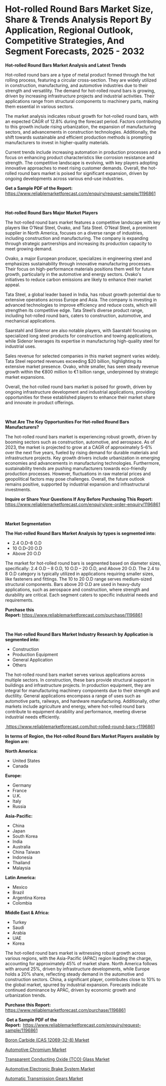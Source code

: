 <p><h1>Hot-rolled Round Bars Market Size, Share & Trends Analysis Report By Application, Regional Outlook, Competitive Strategies, And Segment Forecasts, 2025 - 2032</h1></p><p><strong>Hot-rolled Round Bars Market Analysis and Latest Trends</strong></p>
<p><p>Hot-rolled round bars are a type of metal product formed through the hot rolling process, featuring a circular cross-section. They are widely utilized in construction, manufacturing, and automotive industries due to their strength and versatility. The demand for hot-rolled round bars is growing, driven by increasing infrastructure projects and industrial activities. Their applications range from structural components to machinery parts, making them essential in various sectors.</p><p>The market analysis indicates robust growth for hot-rolled round bars, with an expected CAGR of 12.8% during the forecast period. Factors contributing to this growth include rising urbanization, the expansion of manufacturing sectors, and advancements in construction technologies. Additionally, the shift towards sustainable and efficient production methods is prompting manufacturers to invest in higher-quality materials.</p><p>Current trends include increasing automation in production processes and a focus on enhancing product characteristics like corrosion resistance and strength. The competitive landscape is evolving, with key players adopting innovative approaches to meet rising customer demands. Overall, the hot-rolled round bars market is poised for significant expansion, driven by ongoing developments across various end-use industries.</p></p>
<p><strong>Get a Sample PDF of the Report:&nbsp;</strong> <a href="https://www.reliablemarketforecast.com/enquiry/request-sample/1196861?utm_campaign=2011&utm_medium=2&utm_source=Github&utm_content=ia&utm_term=03022025&utm_id=hot-rolled-round-bars">https://www.reliablemarketforecast.com/enquiry/request-sample/1196861</a></p>
<p>&nbsp;</p>
<p><strong>Hot-rolled Round Bars Major Market Players</strong></p>
<p><p>The hot-rolled round bars market features a competitive landscape with key players like O'Neal Steel, Ovako, and Tata Steel. O'Neal Steel, a prominent supplier in North America, focuses on a diverse range of industries, including construction and manufacturing. The company is expanding through strategic partnerships and increasing its production capacity to meet growing demand.</p><p>Ovako, a major European producer, specializes in engineering steel and emphasizes sustainability through innovative manufacturing processes. Their focus on high-performance materials positions them well for future growth, particularly in the automotive and energy sectors. Ovako's initiatives to reduce carbon emissions are likely to enhance their market appeal.</p><p>Tata Steel, a global leader based in India, has robust growth potential due to extensive operations across Europe and Asia. The company is investing in advanced technologies to improve efficiency and reduce costs, which will strengthen its competitive edge. Tata Steel’s diverse product range, including hot-rolled round bars, caters to construction, automotive, and mechanical applications.</p><p>Saarstahl and Sidenor are also notable players, with Saarstahl focusing on specialized long steel products for construction and towing applications, while Sidenor leverages its expertise in manufacturing high-quality steel for industrial uses.</p><p>Sales revenue for selected companies in this market segment varies widely. Tata Steel reported revenues exceeding $20 billion, highlighting its extensive market presence. Ovako, while smaller, has seen steady revenue growth within the €800 million to €1 billion range, underpinned by strategic market expansions.</p><p>Overall, the hot-rolled round bars market is poised for growth, driven by ongoing infrastructure development and industrial applications, providing opportunities for these established players to enhance their market share and innovate in product offerings.</p></p>
<p>&nbsp;</p>
<p><strong>What Are The Key Opportunities For Hot-rolled Round Bars Manufacturers?</strong></p>
<p><p>The hot-rolled round bars market is experiencing robust growth, driven by booming sectors such as construction, automotive, and aerospace. As of 2023, the market is projected to grow at a CAGR of approximately 5-6% over the next five years, fueled by rising demand for durable materials and infrastructure projects. Key growth drivers include urbanization in emerging economies and advancements in manufacturing technologies. Furthermore, sustainability trends are pushing manufacturers towards eco-friendly production processes. However, fluctuations in raw material prices and geopolitical factors may pose challenges. Overall, the future outlook remains positive, supported by industrial expansion and infrastructural investments.</p></p>
<p><strong>Inquire or Share Your Questions If Any Before Purchasing This Report:</strong> <a href="https://www.reliablemarketforecast.com/enquiry/pre-order-enquiry/1196861?utm_campaign=2011&utm_medium=2&utm_source=Github&utm_content=ia&utm_term=03022025&utm_id=hot-rolled-round-bars">https://www.reliablemarketforecast.com/enquiry/pre-order-enquiry/1196861</a></p>
<p>&nbsp;</p>
<p><strong>Market Segmentation</strong></p>
<p><strong>The Hot-rolled Round Bars Market Analysis by types is segmented into:</strong></p>
<p><ul><li>2.4 O.D–8 O.D</li><li>10 O.D–20 O.D</li><li>Above 20 O.D</li></ul></p>
<p><p>The market for hot-rolled round bars is segmented based on diameter sizes, specifically: 2.4 O.D – 8 O.D, 10 O.D – 20 O.D, and Above 20 O.D. The 2.4 to 8 O.D category is typically utilized in applications requiring smaller sizes, like fasteners and fittings. The 10 to 20 O.D range serves medium-sized structural components. Bars above 20 O.D are used in heavy-duty applications, such as aerospace and construction, where strength and durability are critical. Each segment caters to specific industrial needs and requirements.</p></p>
<p><strong>Purchase this Report:&nbsp;</strong><a href="https://www.reliablemarketforecast.com/purchase/1196861?utm_campaign=2011&utm_medium=2&utm_source=Github&utm_content=ia&utm_term=03022025&utm_id=hot-rolled-round-bars">https://www.reliablemarketforecast.com/purchase/1196861</a></p>
<p>&nbsp;</p>
<p><strong>The Hot-rolled Round Bars Market Industry Research by Application is segmented into:</strong></p>
<p><ul><li>Construction</li><li>Production Equipment</li><li>General Application</li><li>Others</li></ul></p>
<p><p>The hot-rolled round bars market serves various applications across multiple sectors. In construction, these bars provide structural support in buildings and infrastructure projects. In production equipment, they are integral for manufacturing machinery components due to their strength and ductility. General applications encompass a range of uses such as automotive parts, railways, and hardware manufacturing. Additionally, other markets include agriculture and energy, where hot-rolled round bars contribute to equipment durability and performance, meeting diverse industrial needs efficiently.</p></p>
<p><a href="https://www.reliablemarketforecast.com/hot-rolled-round-bars-r1196861?utm_campaign=2011&utm_medium=2&utm_source=Github&utm_content=ia&utm_term=03022025&utm_id=hot-rolled-round-bars">&nbsp;https://www.reliablemarketforecast.com/hot-rolled-round-bars-r1196861</a></p>
<p><strong>In terms of Region, the Hot-rolled Round Bars Market Players available by Region are:</strong></p>
<p>
    <p> <strong> North America: </strong>
        <ul>
            <li>United States</li>
            <li>Canada</li>
        </ul>
        </p> 
    <p> <strong> Europe: </strong>
        <ul>
            <li>Germany</li>
            <li>France</li>
            <li>U.K.</li>
            <li>Italy</li>
            <li>Russia</li>
        </ul>
        </p> 
    <p> <strong> Asia-Pacific: </strong>
        <ul>
            <li>China</li>
            <li>Japan</li>
            <li>South Korea</li>
            <li>India</li>
            <li>Australia</li>
            <li>China Taiwan</li>
            <li>Indonesia</li>
            <li>Thailand</li>
            <li>Malaysia</li>
        </ul>
        </p> 
    <p> <strong> Latin America: </strong>
        <ul>
            <li>Mexico</li>
            <li>Brazil</li>
            <li>Argentina Korea</li>
            <li>Colombia</li>
        </ul>
        </p> 
    <p> <strong> Middle East & Africa: </strong>
        <ul>
            <li>Turkey</li>
            <li>Saudi</li>
            <li>Arabia</li>
            <li>UAE</li>
            <li>Korea</li>
        </ul>
    </p>
    </p>
<p><p>The hot-rolled round bars market is witnessing robust growth across various regions, with the Asia-Pacific (APAC) region leading the charge, accounting for approximately 45% of market share. North America follows with around 25%, driven by infrastructure developments, while Europe holds a 20% share, reflecting steady demand in the automotive and construction sectors. China, a significant player, contributes close to 10% to the global market, spurred by industrial expansion. Forecasts indicate continued dominance by APAC, driven by economic growth and urbanization trends.</p></p>
<p><strong>Purchase this Report: </strong><a href="https://www.reliablemarketforecast.com/purchase/1196861?utm_campaign=2011&utm_medium=2&utm_source=Github&utm_content=ia&utm_term=03022025&utm_id=hot-rolled-round-bars">https://www.reliablemarketforecast.com/purchase/1196861</a></p>
<p>&nbsp;<strong>Get a Sample PDF of the Report:&nbsp;&nbsp;</strong><a href="https://www.reliablemarketforecast.com/enquiry/request-sample/1196861?utm_campaign=2011&utm_medium=2&utm_source=Github&utm_content=ia&utm_term=03022025&utm_id=hot-rolled-round-bars">https://www.reliablemarketforecast.com/enquiry/request-sample/1196861</a></p>
<p><strong></strong></p>
<p><p><a href="https://github.com/amoakuolaopa/Market-Research-Report-List-1/blob/main/boron-carbide-cas-12069-32-8-market.md?utm_campaign=2011&utm_medium=2&utm_source=Github&utm_content=ia&utm_term=03022025&utm_id=hot-rolled-round-bars">Boron Carbide (CAS 12069-32-8) Market</a></p><p><a href="https://www.linkedin.com/pulse/influencing-factors-automotive-chromium-market-insights-rnm2e?utm_campaign=2011&utm_medium=2&utm_source=Github&utm_content=ia&utm_term=03022025&utm_id=hot-rolled-round-bars">Automotive Chromium Market</a></p><p><a href="https://github.com/ChiragRp1/Market-Research-Report-List-7/blob/main/transparent-conducting-oxide-tco-glass-market.md?utm_campaign=2011&utm_medium=2&utm_source=Github&utm_content=ia&utm_term=03022025&utm_id=hot-rolled-round-bars">Transparent Conducting Oxide (TCO) Glass Market</a></p><p><a href="https://www.linkedin.com/pulse/automotive-electronic-brake-system-market-overview-regional-sdcde?utm_campaign=2011&utm_medium=2&utm_source=Github&utm_content=ia&utm_term=03022025&utm_id=hot-rolled-round-bars">Automotive Electronic Brake System Market</a></p><p><a href="https://www.linkedin.com/pulse/automatic-transmission-gears-market-scopeexpected-see-significant-rdmte?utm_campaign=2011&utm_medium=2&utm_source=Github&utm_content=ia&utm_term=03022025&utm_id=hot-rolled-round-bars">Automatic Transmission Gears Market</a></p></p>